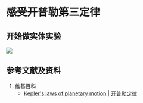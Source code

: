 # 感受开普勒第三定律

## 开始做实体实验

![](/images/力学/万有引力/感受开普勒第三定律/1a1.jpg)

## 参考文献及资料

1. 维基百科
	- [Kepler's laws of planetary motion](https://en.wikipedia.org/wiki/Kepler%27s_laws_of_planetary_motion) | [开普勒定律](https://zh.wikipedia.org/wiki/开普勒定律)